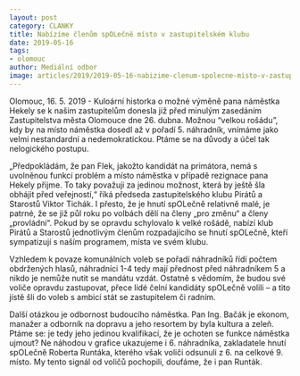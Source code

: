 ```yaml
---
layout: post
category: CLANKY
title: Nabízíme členům spOLečně místo v zastupitelském klubu
date: 2019-05-16
tags: 
- olomouc
author: Mediální odbor
image: articles/2019/2019-05-16-nabizime-clenum-spolecne-misto-v-zastupitelskem-klubu.jpg  #751x422 pixelu
---
```

Olomouc, 16. 5. 2019 - Kuloární historka o možné výměně pana náměstka Hekely se k našim zastupitelům donesla již před minulým zasedáním Zastupitelstva města Olomouce dne 26. dubna. Možnou “velkou rošádu”, kdy by na místo náměstka dosedl až v pořadí 5. náhradník, vnímáme jako velmi nestandardní a nedemokratickou. Ptáme se na důvody a účel tak nelogického postupu.

„Předpokládám, že pan Flek, jakožto kandidát na primátora, nemá s uvolněnou funkcí problém a místo náměstka v případě rezignace pana Hekely přijme. To taky považuji za jedinou možnost, která by ještě šla obhájit před veřejností,“ říká předseda zastupitelského klubu Pirátů a Starostů Viktor Tichák. I přesto, že je hnutí spOLečně relativně malé, je patrné, že se již půl roku po volbách dělí na členy „pro změnu“ a členy „provládní“. Pokud by se opravdu schylovalo k velké rošádě, nabízí klub Pirátů a Starostů jednotlivým členům rozpadajícího se hnutí spOLečně, kteří sympatizují s naším programem, místa ve svém klubu.

Vzhledem k povaze komunálních voleb se pořadí náhradníků řídí počtem obdržených hlasů, náhradníci 1-4 tedy mají přednost před náhradníkem 5 a nikdo je nemůže nutit se mandátu vzdát. Ostatně s vědomím, že budou své voliče opravdu zastupovat, přece lidé čelní kandidáty spOLečně volili – a tito jistě šli do voleb s ambicí stát se zastupitelem či radním.

Další otázkou je odbornost budoucího náměstka. Pan Ing. Bačák je ekonom, manažer a odborník na dopravu a jeho resortem by byla kultura a zeleň. Ptáme se: je tedy jeho jedinou kvalifikací, že je ochoten se funkce náměstka ujmout? Ne náhodou v grafice ukazujeme i 6. náhradníka, zakladatele hnutí spOLečně Roberta Runtáka, kterého však voliči odsunuli z 6. na celkové 9. místo. My tento signál od voličů pochopili, doufáme, že i pan Runták.